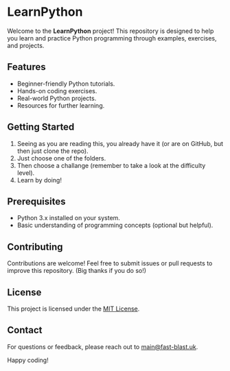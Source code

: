 # LearnPython

Welcome to the **LearnPython** project! This repository is designed to help you learn and practice Python programming through examples, exercises, and projects.

## Features

- Beginner-friendly Python tutorials.
- Hands-on coding exercises.
- Real-world Python projects.
- Resources for further learning.

## Getting Started

1. Seeing as you are reading this, you already have it (or are on GitHub, but then just clone the repo).
2. Just choose one of the folders.
3. Then choose a challange (remember to take a look at the difficulty level).
4. Learn by doing!

## Prerequisites

- Python 3.x installed on your system.
- Basic understanding of programming concepts (optional but helpful).

## Contributing

Contributions are welcome! Feel free to submit issues or pull requests to improve this repository. (Big thanks if you do so!)

## License

This project is licensed under the [MIT License](LICENSE).

## Contact

For questions or feedback, please reach out to [main@fast-blast.uk](mailto:main@fast-blast.uk).

Happy coding!